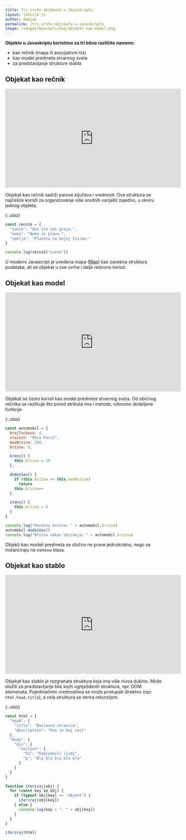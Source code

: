 ```yaml
---
title: Tri vrste objekata u Javaskriptu
layout: lekcija-js
author: damjan
permalink: /tri-vrste-objekata-u-javaskriptu
image: /images/koncepti/oop/objekat-kao-model.png
---
```


**Objekte u Javaskriptu koristimo za tri bitno različite namene:**

- kao rečnik (mapa ili asocijativni niz)
- kao model predmeta stvarnog sveta
- za predstavljanje strukture stabla

## Objekat kao rečnik

<iframe width="560" height="315" src="https://www.youtube.com/embed/ZJ5__rBMkso" frameborder="0" gesture="media" allow="encrypted-media" allowfullscreen></iframe>

Objekat kao rečnik sadrži parove ključeva i vrednosti. Ova struktura se najčešće koristi za organizovanje više srodnih varijabli zajedno, u okviru jednog objekta. 

{:.ulaz}
```js
const recnik = {
  "sunce": "Ono što nas greje.",
  "nebo": "Nebo je plavo.",
  "zemlja": "Planeta na kojoj živimo."
}

console.log(recnik["sunce"])
```

U moderni Javascript je uvedena mapa ([Map](https://developer.mozilla.org/en-US/docs/Web/JavaScript/Reference/Global_Objects/Map)) kao zasebna struktura podataka, ali se objekat u ove svrhe i dalje redovno koristi.

## Objekat kao model

<iframe width="560" height="315" src="https://www.youtube.com/embed/wEVoMn_sX_U" frameborder="0" gesture="media" allow="encrypted-media" allowfullscreen></iframe>

Objekat se često koristi kao model predmeta stvarnog sveta. Od običnog rečnika se razlikuje što pored atributa ima i metode, odnosno dodeljene funkcije.

{:.ulaz}
```js
const automobil = {
  brojTockova: 4,
  vlasnik: "Pera Perić",
  maxBrzina: 200,
  brzina: 0,

  kreni() {
    this.brzina = 10
  },

  dodajGas() {
    if (this.brzina >= this.maxBrzina)
      return
    this.brzina++
  },

  stani() {
    this.brzina = 0
  }
}

console.log("Pocetna brzina: " + automobil.brzina)
automobil.dodajGas()
console.log("Brzina nakon ubrzanja: " + automobil.brzina)
```

Objekti kao modeli predmeta se obično ne prave jednokratno, nego se instanciraju na osnovu klasa.

## Objekat kao stablo

<iframe width="560" height="315" src="https://www.youtube.com/embed/ppODhkAAQ3A" frameborder="0" gesture="media" allow="encrypted-media" allowfullscreen></iframe>

Objekat kao stablo je razgranata struktura koja ima više nivoa dubine. Može služiti za predstavljanje bilo kojih ugnježdenih struktura, npr. DOM elemenata. Pojedinačnim vrednostima se može pristupati direktno (npr. `html.head.title`), a cela struktura se iterira rekurzijom.

{:.ulaz}
```js
const html = {
  "head": {
    "title": "Naslovna stranica",
    "description": "Ovo je moj sajt"
  },
  "body": {
    "div": {
      "section": {
        "h1": "Dobrodosli ljudi",
        "p": "Bla bla bla bla bla"
      }
    }
  }
}

function iteriraj(obj) {
  for (const key in obj) {
    if (typeof obj[key] == "object") {
      iteriraj(obj[key])
    } else {
      console.log(key + ": " + obj[key])
    }
  }
}

iteriraj(html)
```
